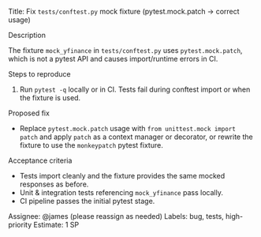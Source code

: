 Title: Fix `tests/conftest.py` mock fixture (pytest.mock.patch -> correct usage)

Description

The fixture `mock_yfinance` in `tests/conftest.py` uses `pytest.mock.patch`, which is not a pytest API and causes import/runtime errors in CI.

Steps to reproduce

1. Run `pytest -q` locally or in CI. Tests fail during conftest import or when the fixture is used.

Proposed fix

- Replace `pytest.mock.patch` usage with `from unittest.mock import patch` and apply `patch` as a context manager or decorator, or rewrite the fixture to use the `monkeypatch` pytest fixture.

Acceptance criteria

- Tests import cleanly and the fixture provides the same mocked responses as before.
- Unit & integration tests referencing `mock_yfinance` pass locally.
- CI pipeline passes the initial pytest stage.

Assignee: @james (please reassign as needed)
Labels: bug, tests, high-priority
Estimate: 1 SP
